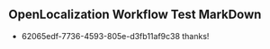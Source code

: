 ## OpenLocalization Workflow Test MarkDown
* 62065edf-7736-4593-805e-d3fb11af9c38 
thanks!<!--HONumber=Mar16_HO1-->
